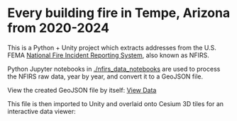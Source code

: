# Every building fire in Tempe, Arizona from 2020-2024

This is a Python + Unity project which extracts addresses from the U.S. FEMA [National Fire Incident Reporting System](https://www.usfa.fema.gov/nfirs/access-data/), also known as NFIRS.

Python Jupyter notebooks in [./nfirs_data_notebooks](.nfirs_data_notebooks/1_fire_data.ipynb) are used to process the NFIRS raw data, year by year, and convert it to a GeoJSON file.

View the created GeoJSON file by itself: [View Data](https://github.com/alexvng/nfirs-unity-visualization/blob/02e6b9596ff596484bbc59d7a34b50621132f667/Assets/fires-2020-23.json)

This file is then imported to Unity and overlaid onto Cesium 3D tiles for an interactive data viewer:
